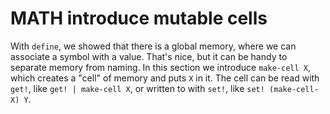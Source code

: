# MATH introduce mutable cells

With `define`, we showed that there is a global memory, where we can associate a
symbol with a value.  That's nice, but it can be handy to separate memory from
naming.  In this section we introduce `make-cell X`, which creates a "cell"
of memory and puts `X` in it.  The cell can be read with `get!`, like
`get! | make-cell X`, or written to with `set!`, like `set! (make-cell-X) Y`.
